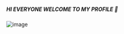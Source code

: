 ##### HI EVERYONE WELCOME TO MY PROFILE 👋
![image](https://github.com/user-attachments/assets/a5ddc04f-702d-48f7-be43-28c2f77180da)
<!--
**Syaa-Store/Syaa-Store** is a ✨ _special_ ✨ repository because its `README.md` (this file) appears on your GitHub profile.

Here are some ideas to get you started:

- 🔭 I’m currently working on ...
- 🌱 I’m currently learning ...
- 👯 I’m looking to collaborate on ...
- 🤔 I’m looking for help with ...
- 💬 Ask me about ...
- 📫 How to reach me: ...
- 😄 Pronouns: ...
- ⚡ Fun fact: ...
-->
